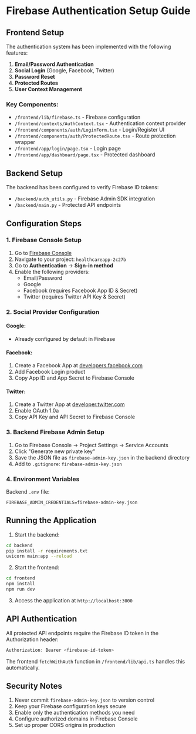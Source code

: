 # Firebase Authentication Setup Guide

## Frontend Setup

The authentication system has been implemented with the following features:

1. **Email/Password Authentication**
2. **Social Login** (Google, Facebook, Twitter)
3. **Password Reset**
4. **Protected Routes**
5. **User Context Management**

### Key Components:

- `/frontend/lib/firebase.ts` - Firebase configuration
- `/frontend/contexts/AuthContext.tsx` - Authentication context provider
- `/frontend/components/auth/LoginForm.tsx` - Login/Register UI
- `/frontend/components/auth/ProtectedRoute.tsx` - Route protection wrapper
- `/frontend/app/login/page.tsx` - Login page
- `/frontend/app/dashboard/page.tsx` - Protected dashboard

## Backend Setup

The backend has been configured to verify Firebase ID tokens:

- `/backend/auth_utils.py` - Firebase Admin SDK integration
- `/backend/main.py` - Protected API endpoints

## Configuration Steps

### 1. Firebase Console Setup

1. Go to [Firebase Console](https://console.firebase.google.com)
2. Navigate to your project: `healthcareapp-2c27b`
3. Go to **Authentication** → **Sign-in method**
4. Enable the following providers:
   - Email/Password
   - Google
   - Facebook (requires Facebook App ID & Secret)
   - Twitter (requires Twitter API Key & Secret)

### 2. Social Provider Configuration

#### Google:
- Already configured by default in Firebase

#### Facebook:
1. Create a Facebook App at [developers.facebook.com](https://developers.facebook.com)
2. Add Facebook Login product
3. Copy App ID and App Secret to Firebase Console

#### Twitter:
1. Create a Twitter App at [developer.twitter.com](https://developer.twitter.com)
2. Enable OAuth 1.0a
3. Copy API Key and API Secret to Firebase Console

### 3. Backend Firebase Admin Setup

1. Go to Firebase Console → Project Settings → Service Accounts
2. Click "Generate new private key"
3. Save the JSON file as `firebase-admin-key.json` in the backend directory
4. Add to `.gitignore`: `firebase-admin-key.json`

### 4. Environment Variables

Backend `.env` file:
```
FIREBASE_ADMIN_CREDENTIALS=firebase-admin-key.json
```

## Running the Application

1. Start the backend:
```bash
cd backend
pip install -r requirements.txt
uvicorn main:app --reload
```

2. Start the frontend:
```bash
cd frontend
npm install
npm run dev
```

3. Access the application at `http://localhost:3000`

## API Authentication

All protected API endpoints require the Firebase ID token in the Authorization header:

```javascript
Authorization: Bearer <firebase-id-token>
```

The frontend `fetchWithAuth` function in `/frontend/lib/api.ts` handles this automatically.

## Security Notes

1. Never commit `firebase-admin-key.json` to version control
2. Keep your Firebase configuration keys secure
3. Enable only the authentication methods you need
4. Configure authorized domains in Firebase Console
5. Set up proper CORS origins in production
